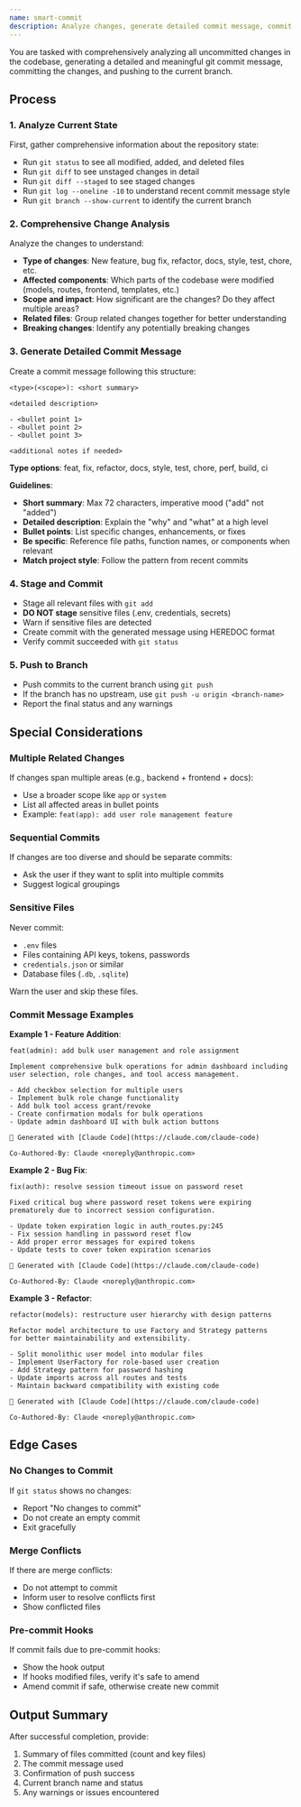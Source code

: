 ```yaml
---
name: smart-commit
description: Analyze changes, generate detailed commit message, commit and push
---
```


You are tasked with comprehensively analyzing all uncommitted changes in the codebase, generating a detailed and meaningful git commit message, committing the changes, and pushing to the current branch.

## Process

### 1. Analyze Current State
First, gather comprehensive information about the repository state:

- Run `git status` to see all modified, added, and deleted files
- Run `git diff` to see unstaged changes in detail
- Run `git diff --staged` to see staged changes
- Run `git log --oneline -10` to understand recent commit message style
- Run `git branch --show-current` to identify the current branch

### 2. Comprehensive Change Analysis
Analyze the changes to understand:

- **Type of changes**: New feature, bug fix, refactor, docs, style, test, chore, etc.
- **Affected components**: Which parts of the codebase were modified (models, routes, frontend, templates, etc.)
- **Scope and impact**: How significant are the changes? Do they affect multiple areas?
- **Related files**: Group related changes together for better understanding
- **Breaking changes**: Identify any potentially breaking changes

### 3. Generate Detailed Commit Message
Create a commit message following this structure:

```
<type>(<scope>): <short summary>

<detailed description>

- <bullet point 1>
- <bullet point 2>
- <bullet point 3>

<additional notes if needed>

```

**Type options**: feat, fix, refactor, docs, style, test, chore, perf, build, ci

**Guidelines**:
- **Short summary**: Max 72 characters, imperative mood ("add" not "added")
- **Detailed description**: Explain the "why" and "what" at a high level
- **Bullet points**: List specific changes, enhancements, or fixes
- **Be specific**: Reference file paths, function names, or components when relevant
- **Match project style**: Follow the pattern from recent commits

### 4. Stage and Commit
- Stage all relevant files with `git add`
- **DO NOT stage** sensitive files (.env, credentials, secrets)
- Warn if sensitive files are detected
- Create commit with the generated message using HEREDOC format
- Verify commit succeeded with `git status`

### 5. Push to Branch
- Push commits to the current branch using `git push`
- If the branch has no upstream, use `git push -u origin <branch-name>`
- Report the final status and any warnings

## Special Considerations

### Multiple Related Changes
If changes span multiple areas (e.g., backend + frontend + docs):
- Use a broader scope like `app` or `system`
- List all affected areas in bullet points
- Example: `feat(app): add user role management feature`

### Sequential Commits
If changes are too diverse and should be separate commits:
- Ask the user if they want to split into multiple commits
- Suggest logical groupings

### Sensitive Files
Never commit:
- `.env` files
- Files containing API keys, tokens, passwords
- `credentials.json` or similar
- Database files (`.db`, `.sqlite`)

Warn the user and skip these files.

### Commit Message Examples

**Example 1 - Feature Addition**:
```
feat(admin): add bulk user management and role assignment

Implement comprehensive bulk operations for admin dashboard including
user selection, role changes, and tool access management.

- Add checkbox selection for multiple users
- Implement bulk role change functionality
- Add bulk tool access grant/revoke
- Create confirmation modals for bulk operations
- Update admin dashboard UI with bulk action buttons

🤖 Generated with [Claude Code](https://claude.com/claude-code)

Co-Authored-By: Claude <noreply@anthropic.com>
```

**Example 2 - Bug Fix**:
```
fix(auth): resolve session timeout issue on password reset

Fixed critical bug where password reset tokens were expiring
prematurely due to incorrect session configuration.

- Update token expiration logic in auth_routes.py:245
- Fix session handling in password reset flow
- Add proper error messages for expired tokens
- Update tests to cover token expiration scenarios

🤖 Generated with [Claude Code](https://claude.com/claude-code)

Co-Authored-By: Claude <noreply@anthropic.com>
```

**Example 3 - Refactor**:
```
refactor(models): restructure user hierarchy with design patterns

Refactor model architecture to use Factory and Strategy patterns
for better maintainability and extensibility.

- Split monolithic user model into modular files
- Implement UserFactory for role-based user creation
- Add Strategy pattern for password hashing
- Update imports across all routes and tests
- Maintain backward compatibility with existing code

🤖 Generated with [Claude Code](https://claude.com/claude-code)

Co-Authored-By: Claude <noreply@anthropic.com>
```

## Edge Cases

### No Changes to Commit
If `git status` shows no changes:
- Report "No changes to commit"
- Do not create an empty commit
- Exit gracefully

### Merge Conflicts
If there are merge conflicts:
- Do not attempt to commit
- Inform user to resolve conflicts first
- Show conflicted files

### Pre-commit Hooks
If commit fails due to pre-commit hooks:
- Show the hook output
- If hooks modified files, verify it's safe to amend
- Amend commit if safe, otherwise create new commit

## Output Summary

After successful completion, provide:
1. Summary of files committed (count and key files)
2. The commit message used
3. Confirmation of push success
4. Current branch name and status
5. Any warnings or issues encountered
